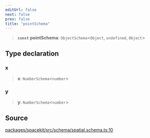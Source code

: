 ```yaml
---
editUrl: false
next: false
prev: false
title: "pointSchema"
---
```


> **`const`** **pointSchema**: `ObjectSchema`\<`Object`, `undefined`, `Object`\>

## Type declaration

### x

> **x**: `NumberSchema`\<`number`\>

### y

> **y**: `NumberSchema`\<`number`\>

## Source

[packages/spacekit/src/schema/spatial.schema.ts:10](https://github.com/nodenogg-in/alpha-p2p/blob/a4d5eff/packages/spacekit/src/schema/spatial.schema.ts#L10)

